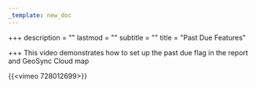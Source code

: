```yaml
---
_template: new_doc
---
```


+++
description = ""
lastmod = ""
subtitle = ""
title = "Past Due Features"

+++
This video demonstrates how to set up the past due flag in the report and GeoSync Cloud map

{{<vimeo 728012699>}}
